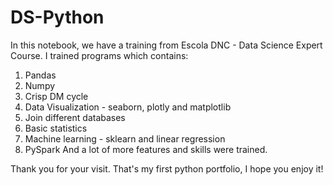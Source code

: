 # DS-Python

In this notebook, we have a training from Escola DNC - Data Science Expert Course. I trained programs which contains:

1. Pandas
2. Numpy
3. Crisp DM cycle
4. Data Visualization - seaborn, plotly and matplotlib
5. Join different databases
6. Basic statistics
7. Machine learning - sklearn and linear regression
8. PySpark
And a lot of more features and skills were trained. 

Thank you for your visit. That's my first python portfolio, I hope you enjoy it!
